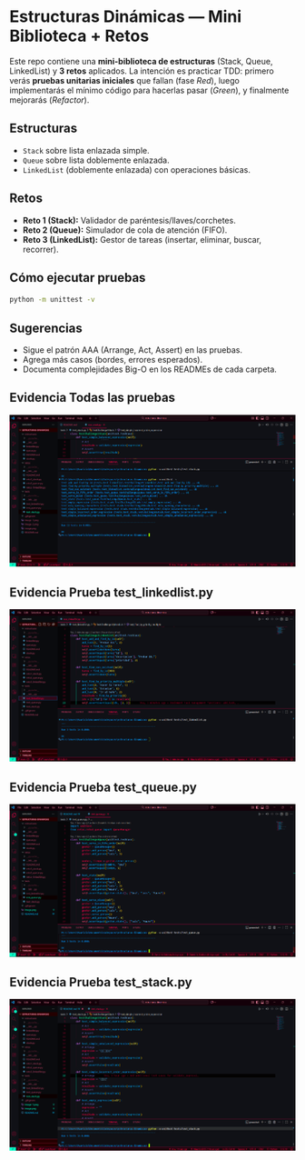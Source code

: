 # Estructuras Dinámicas — Mini Biblioteca + Retos

Este repo contiene una **mini-biblioteca de estructuras** (Stack, Queue, LinkedList) y **3 retos** aplicados. La intención es practicar TDD: primero verás **pruebas unitarias iniciales** que fallan (fase *Red*), luego implementarás el mínimo código para hacerlas pasar (*Green*), y finalmente mejorarás (*Refactor*).

## Estructuras
- `Stack` sobre lista enlazada simple.
- `Queue` sobre lista doblemente enlazada.
- `LinkedList` (doblemente enlazada) con operaciones básicas.

## Retos
- **Reto 1 (Stack):** Validador de paréntesis/llaves/corchetes.
- **Reto 2 (Queue):** Simulador de cola de atención (FIFO).
- **Reto 3 (LinkedList):** Gestor de tareas (insertar, eliminar, buscar, recorrer).

## Cómo ejecutar pruebas
```bash
python -m unittest -v
```

## Sugerencias

* Sigue el patrón AAA (Arrange, Act, Assert) en las pruebas.
* Agrega más casos (bordes, errores esperados).
* Documenta complejidades Big-O en los READMEs de cada carpeta.

## Evidencia Todas las pruebas

![alt text](image-3.png)

## Evidencia Prueba test_linkedlist.py

![alt text](image.png)

## Evidencia Prueba test_queue.py

![alt text](image-1.png)

## Evidencia Prueba test_stack.py

![alt text](image-2.png)